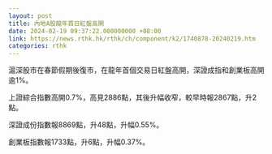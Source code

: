 ```yaml
---
layout: post
title: 內地A股龍年首日紅盤高開
date: 2024-02-19 09:37:22.000000000 +08:00
link: https://news.rthk.hk/rthk/ch/component/k2/1740878-20240219.htm
categories: rthk
---
```


滬深股市在春節假期後復市，在龍年首個交易日紅盤高開，深證成指和創業板高開逾1%。

上證綜合指數高開0.7%，高見2886點，其後升幅收窄，較早時報2867點，升2點。

深證成份指數報8869點，升48點，升幅0.55%。

創業板指數報1733點，升6點，升幅0.37%。
